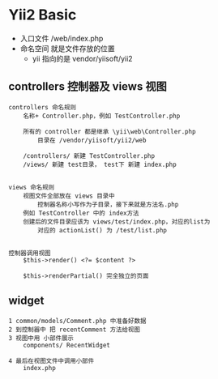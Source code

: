 # Yii2 Basic

* 入口文件 /web/index.php
* 命名空间 就是文件存放的位置
	* yii 指向的是 vendor/yiisoft/yii2


## controllers 控制器及 views 视图
```
controllers 命名规则
	名称+ Controller.php，例如 TestController.php

	所有的 controller 都是继承 \yii\web\Controller.php
		目录在 /vendor/yiisoft/yii2/web

	/controllers/ 新建 TestController.php
	/views/ 新建 test目录， test下 新建 index.php


views 命名规则
	视图文件全部放在 views 目录中
		控制器名称小写作为子目录，接下来就是方法名.php
	例如 TestController 中的 index方法
	创建后的文件目录应该为 views/test/index.php，对应的list为
		对应的 actionList() 为 /test/list.php


控制器调用视图
	$this->render() <?= $content ?>

	$this->renderPartial() 完全独立的页面

```


## widget
```
1 common/models/Comment.php 中准备好数据
2 到控制器中 把 recentComment 方法给视图
3 视图中用 小部件展示
	components/ RecentWidget

4 最后在视图文件中调用小部件
	index.php

```










